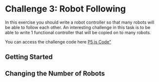 # Challenge 3: Robot Following

In this exercise you should write a robot controller so that many robots will be able to follow each other.  An interesting challenge in this task is to be able to write 1 functional controller that will be copied on to many robots.

You can access the challenge code here <a href="https://editor.p5js.org/paulodowd_uob/sketches/p43gsxC2y">P5.js Code"</a>

## Getting Started

## Changing the Number of Robots


